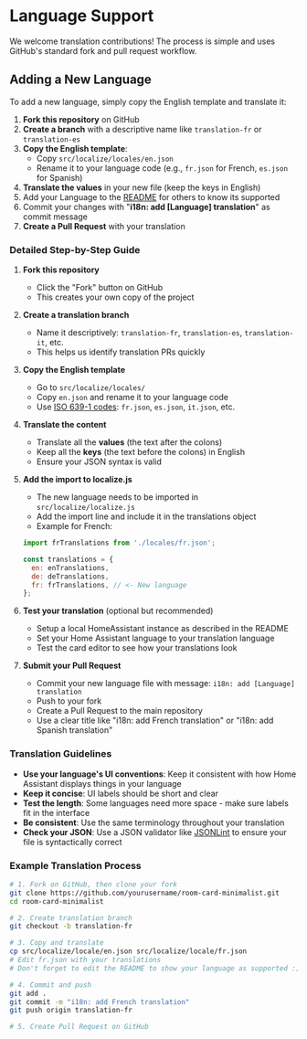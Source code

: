 # Language Support

We welcome translation contributions! The process is simple and uses GitHub's standard fork and pull request workflow.

## Adding a New Language

To add a new language, simply copy the English template and translate it:

1. **Fork this repository** on GitHub
2. **Create a branch** with a descriptive name like `translation-fr` or `translation-es`
3. **Copy the English template**:
   - Copy `src/localize/locales/en.json`
   - Rename it to your language code (e.g., `fr.json` for French, `es.json` for Spanish)
4. **Translate the values** in your new file (keep the keys in English)
5. Add your Language to the [README](../README.md#supported-languages) for others to know its supported
6. Commit your changes with "**i18n: add [Language] translation**" as commit message
7. **Create a Pull Request** with your translation

### Detailed Step-by-Step Guide

1. **Fork this repository**
   - Click the "Fork" button on GitHub
   - This creates your own copy of the project

2. **Create a translation branch**
   - Name it descriptively: `translation-fr`, `translation-es`, `translation-it`, etc.
   - This helps us identify translation PRs quickly

3. **Copy the English template**
   - Go to `src/localize/locales/`
   - Copy `en.json` and rename it to your language code
   - Use [ISO 639-1 codes](https://en.wikipedia.org/wiki/List_of_ISO_639-1_codes): `fr.json`, `es.json`, `it.json`, etc.

4. **Translate the content**
   - Translate all the **values** (the text after the colons)
   - Keep all the **keys** (the text before the colons) in English
   - Ensure your JSON syntax is valid

5. **Add the import to localize.js**
   - The new language needs to be imported in `src/localize/localize.js`
   - Add the import line and include it in the translations object
   - Example for French:

   ```javascript
   import frTranslations from './locales/fr.json';

   const translations = {
     en: enTranslations,
     de: deTranslations,
     fr: frTranslations, // <- New language
   };
   ```

6. **Test your translation** (optional but recommended)
   - Setup a local HomeAssistant instance as described in the README
   - Set your Home Assistant language to your translation language
   - Test the card editor to see how your translations look

7. **Submit your Pull Request**
   - Commit your new language file with message: `i18n: add [Language] translation`
   - Push to your fork
   - Create a Pull Request to the main repository
   - Use a clear title like "i18n: add French translation" or "i18n: add Spanish translation"

### Translation Guidelines

- **Use your language's UI conventions**: Keep it consistent with how Home Assistant displays things in your language
- **Keep it concise**: UI labels should be short and clear
- **Test the length**: Some languages need more space - make sure labels fit in the interface
- **Be consistent**: Use the same terminology throughout your translation
- **Check your JSON**: Use a JSON validator like [JSONLint](https://jsonlint.com/) to ensure your file is syntactically correct

### Example Translation Process

```bash
# 1. Fork on GitHub, then clone your fork
git clone https://github.com/yourusername/room-card-minimalist.git
cd room-card-minimalist

# 2. Create translation branch
git checkout -b translation-fr

# 3. Copy and translate
cp src/localize/locale/en.json src/localize/locale/fr.json
# Edit fr.json with your translations
# Don't forget to edit the README to show your language as supported :)

# 4. Commit and push
git add .
git commit -m "i18n: add French translation"
git push origin translation-fr

# 5. Create Pull Request on GitHub
```
